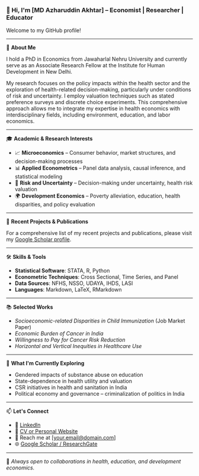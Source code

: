 ### 👋 Hi, I'm [MD Azharuddin Akhtar] – Economist | Researcher | Educator

Welcome to my GitHub profile!

---

🧠 **About Me**

I hold a PhD in Economics from Jawaharlal Nehru University and currently serve as an Associate Research Fellow at the Institute for Human Development in New Delhi. 

My research focuses on the policy impacts within the health sector and the exploration of health-related decision-making, particularly under conditions of risk and uncertainty. I employ valuation techniques such as stated preference surveys and discrete choice experiments. This comprehensive approach allows me to integrate my expertise in health economics with interdisciplinary fields, including environment, education, and labor economics.

---

🎓 **Academic & Research Interests**

- 📈 **Microeconomics** – Consumer behavior, market structures, and decision-making processes
- 📊 **Applied Econometrics** – Panel data analysis, causal inference, and statistical modeling
- 🎲 **Risk and Uncertainty** – Decision-making under uncertainty, health risk valuation
- 🌍 **Development Economics** – Poverty alleviation, education, health disparities, and policy evaluation

---

📌 **Recent Projects & Publications**

For a comprehensive list of my recent projects and publications, please visit my [Google Scholar profile](https://scholar.google.com/citations?user=qPKYW08AAAAJ&hl=en).

---

🛠️ **Skills & Tools**

- **Statistical Software**: STATA, R, Python
- **Econometric Techniques**: Cross Sectional, Time Series, and Panel
- **Data Sources**: NFHS, NSSO, UDAYA, IHDS, LASI
- **Languages**: Markdown, LaTeX, RMarkdown

---

📚 **Selected Works**

- *Socioeconomic-related Disparities in Child Immunization* (Job Market Paper)
- *Economic Burden of Cancer in India*
- *Willingness to Pay for Cancer Risk Reduction*
- *Horizontal and Vertical Inequities in Healthcare Use*

---

🧩 **What I'm Currently Exploring**

- Gendered impacts of substance abuse on education
- State-dependence in health utility and valuation
- CSR initiatives in health and sanitation in India
- Political economy and governance – criminalization of politics in India

---

📫 **Let's Connect**

- 💼 [LinkedIn](#)  
- 📄 [CV or Personal Website](#)  
- 📧 Reach me at [your.email@domain.com]  
- 🌐 [Google Scholar / ResearchGate](#)

---

🔭 *Always open to collaborations in health, education, and development economics.*
